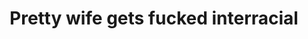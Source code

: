 ---
layout: post
title: Pretty wife gets fucked interracial
duration: '06:52'
view: 225
rate: 2
video: 'https://flashservice.xvideos.com/embedframe/19694747'
priority: 0.9
changefreq: daily
---
